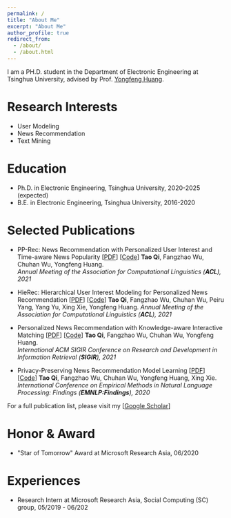 ```yaml
---
permalink: /
title: "About Me"
excerpt: "About Me"
author_profile: true
redirect_from: 
  - /about/
  - /about.html
---
```


I am a PH.D. student in the Department of Electronic Engineering at Tsinghua University, advised by Prof. [Yongfeng Huang](http://thungnlab.cn/).

<!-- I am passionate about designing text mining algorithm for real-world application, including recommendation, medical NLP and NLP for social good.
As such, I work at the intersection of data mining and natural language processing. -->
<!-- 
Currently, I am working on topic-based summarization with minimal supervision, a novel task for large corpus summarization, advised by Prof. [Jiawei Han](http://hanj.cs.illinois.edu/). -->

Research Interests
======
* User Modeling
* News Recommendation
* Text Mining


Education
======
* Ph.D. in Electronic Engineering, Tsinghua University, 2020-2025 (expected)
* B.E. in Electronic Engineering, Tsinghua University, 2016-2020

Selected Publications
======
* PP-Rec: News Recommendation with Personalized User Interest and Time-aware News Popularity \[[PDF](https://arxiv.org/pdf/2106.01300.pdf)\] \[[Code](https://github.com/taoqi98/PP-Rec)\]
**Tao Qi**, Fangzhao Wu, Chuhan Wu, Yongfeng Huang.  
*Annual Meeting of the Association for Computational Linguistics (**ACL**), 2021*

* HieRec: Hierarchical User Interest Modeling for Personalized News Recommendation \[[PDF](https://arxiv.org/pdf/2106.04408.pdf)\] \[[Code](https://github.com/taoqi98/HieRec)\]
**Tao Qi**, Fangzhao Wu, Chuhan Wu, Peiru Yang, Yang Yu, Xing Xie, Yongfeng Huang.
*Annual Meeting of the Association for Computational Linguistics (**ACL**), 2021*

* Personalized News Recommendation with Knowledge-aware Interactive Matching \[[PDF](https://arxiv.org/pdf/2104.10083.pdf)\] \[[Code](https://github.com/taoqi98/KIM)\]
**Tao Qi**, Fangzhao Wu, Chuhan Wu, Yongfeng Huang.  
*International ACM SIGIR Conference on Research and Development in Information Retrieval (**SIGIR**), 2021*

* Privacy-Preserving News Recommendation Model Learning \[[PDF](https://www.aclweb.org/anthology/2020.findings-emnlp.128.pdf)\] \[[Code](https://github.com/taoqi98/FedNewsRec)\]
**Tao Qi**, Fangzhao Wu, Chuhan Wu, Yongfeng Huang, Xing Xie.  
*International Conference on Empirical Methods in Natural Language Processing: Findings (**EMNLP:Findings**), 2020*

For a full publication list, please visit my \[[Google Scholar](https://scholar.google.com/citations?hl=zh-CN&user=iRr7c9wAAAAJ&view_op=list_works&sortby=pubdate)\]

Honor & Award
======
* "Star of Tomorrow" Award at Microsoft Research Asia, 06/2020

Experiences
======
* Research Intern at Microsoft Research Asia, Social Computing (SC) group, 05/2019 - 06/202